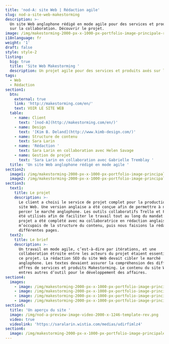 ```yaml
---
title: 'nod-A: site Web | Rédaction agile'
slug: nod-a-site-web-makestorming
description: >-
  Un site Web anglophone rédigé en mode agile pour des services et produits axés
  sur la collaboration. Découvrir le projet. 
image: /img/makestorming-2000-px-x-1000-px-portfolio-image-principale-rev-credits.png
i18nlanguage: fr
weight: '1'
draft: false
style: style-2
listing:
  big: true
  title: 'Site Web Makestorming '
  description: Un projet agile pour des services et produits axés sur la collaboration
tags:
  - Web
  - Rédaction
section1:
  btn:
    external: true
    link: 'http://makestorming.com/en/'
    text: VOIR LE SITE WEB
  table:
    - name: Client
      text: '[nod-A](http://makestorming.com/en/)'
    - name: Design
      text: '[Kim B. Deland](http://www.kimb-design.com/)'
    - name: Structure de contenu
      text: Sara Larin
    - name: 'Rédaction '
      text: Sara Larin en collaboration avec Helen Savage
    - name: Gestion de projet
      text: 'Sara Larin en collaboration avec Gabrielle Tremblay '
  title: 'Un site Web anglophone rédigé en mode agile '
section2:
  image1: /img/makestorming-2000-px-x-1000-px-portfolio-image-principale-2-low.jpg
  image2: /img/makestorming-2000-px-x-1000-px-portfolio-image-principale-3-low.jpg
section3:
  text1:
    title: Le projet
    description: >-
      Le client a choisi le service de projet complet pour la production de leur
      site Web. Une version anglaise a été conçue afin de permettre à nod-A de
      percer le marché anglophone. Les outils collaboratifs Trello et Figma ont
      été utilisés afin de faciliter le travail tout au long du mandat. Le
      projet a été complété avec ma collaboratrice en rédaction anglaise. Je
      m’occupais de la structure du contenu, puis nous faisions la rédaction des
      différentes pages. 
  text2:
    title: Le brief
    description: >-
      Un travail en mode agile, c’est-à-dire par itérations, et une
      collaboration étroite entre les acteurs du projet étaient essentiels pour
      ce projet. La rédaction SEO du site Web devait cibler le marché
      anglophone. Les textes devaient assurer la compréhension des différentes
      offres de services et produits Makestorming. Le contenu du site Web sert
      entres autres d’outil pour le développement des affaires.  
section4:
  images:
    - image: /img/makestorming-2000-px-x-1000-px-portfolio-image-principale-5-low.jpg
    - image: /img/makestorming-2000-px-x-1000-px-portfolio-image-principale-7.png
    - image: /img/makestorming-2000-px-x-1000-px-portfolio-image-principale-8.png
    - image: /img/makestorming-2000-px-x-1000-px-portfolio-image-principale-9.png
section5:
  title: 'Un aperçu du site '
  image: /img/nod-a-preview-image-video-2000-x-1246-template-rev.png
  video: true
  videolink: 'https://saralarin.wistia.com/medias/udirfimlz4'
section6:
  image: /img/makestorming-2000-px-x-1000-px-portfolio-image-principale-4-low.jpg
---
```


